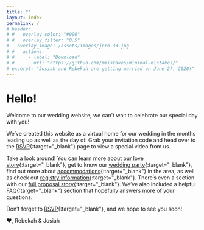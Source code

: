```yaml
---
title: ""
layout: index
permalink: /
# header:
# #   overlay_color: "#000"
# #   overlay_filter: "0.5"
#   overlay_image: /assets/images/jprh-33.jpg
# #   actions:
# #     - label: "Download"
# #       url: "https://github.com/mmistakes/minimal-mistakes/"
# excerpt: "Josiah and Rebekah are getting married on June 27, 2020!"
---
```


# Hello!

Welcome to our wedding website, we can’t wait to celebrate our special day with you!

We’ve created this website as a virtual home for our wedding in the months leading up as well as the day of. Grab your invitation code and head over to the [RSVP](../rsvp){:target="_blank"} page to view a special video from us.

Take a look around! You can learn more about [our love story](../story){:target="_blank"}, get to know our [wedding party](../party){:target="_blank"}, find out more about [accommodations](../accommodations){:target="_blank"} in the area, as well as check out [registry information](../registry){:target="_blank"}. There’s even a section with our [full proposal story](../story/#theProposal){:target="_blank"}. We’ve also included a helpful [FAQ](../faq){:target="_blank"} section that hopefully answers more of your questions.

Don’t forget to [RSVP](../rsvp){:target="_blank"}, and we hope to see you soon!

❤️, Rebekah & Josiah

